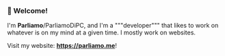 ### 👋 Welcome!

I'm **Parliamo**/ParliamoDiPC, and I'm a """developer""" that likes to work on whatever is on my mind at a given time. I mostly work on websites.

Visit my website: **https://parliamo.me**!
